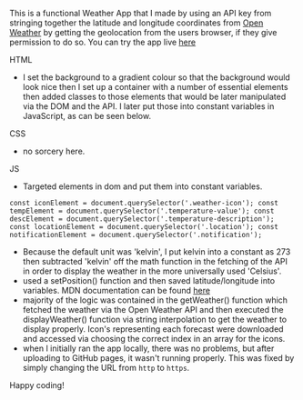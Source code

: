 This is a functional Weather App that I made by using an API key from stringing together the latitude and longitude coordinates from [Open Weather](https://openweathermap.org/current#geo) by getting the geolocation from the users browser, if they give permission to do so. You can try the app live [here](https://zenidith.github.io/weather-app/)

HTML 
- I set the background to a gradient colour so that the background would look nice then I set up a container with a number of essential elements then added classes to those elements that would be later manipulated via the DOM and the API. I later put those into constant variables in JavaScript, as can be seen below. 

CSS 
- no sorcery here. 

JS 
- Targeted elements in dom and put them into constant variables. 

`const iconElement = document.querySelector('.weather-icon');
const tempElement = document.querySelector('.temperature-value');
const descElement = document.querySelector('.temperature-description');
const locationElement = document.querySelector('.location');
const notificationElement = document.querySelector('.notification');`

- Because the default unit was 'kelvin', I put kelvin into a constant as 273 then subtracted 'kelvin' off the math function in the fetching of the API in order to display the weather in the more universally used 'Celsius'. 
- used a setPosition() function and then saved latitude/longitude into variables. MDN documentation can be found [here](https://developer.mozilla.org/en-US/docs/Web/API/GeolocationCoordinates/longitude)
- majority of the logic was contained in the getWeather() function which fetched the weather via the Open Weather API and then executed the displayWeather() function via string interpolation to get the weather to display properly. Icon's representing each forecast were downloaded and accessed via choosing the correct index in an array for the icons. 
- when I initially ran the app locally, there was no problems, but after uploading to GitHub pages, it wasn't running properly. This was fixed by simply changing the URL from `http` to `https`. 


Happy coding!


